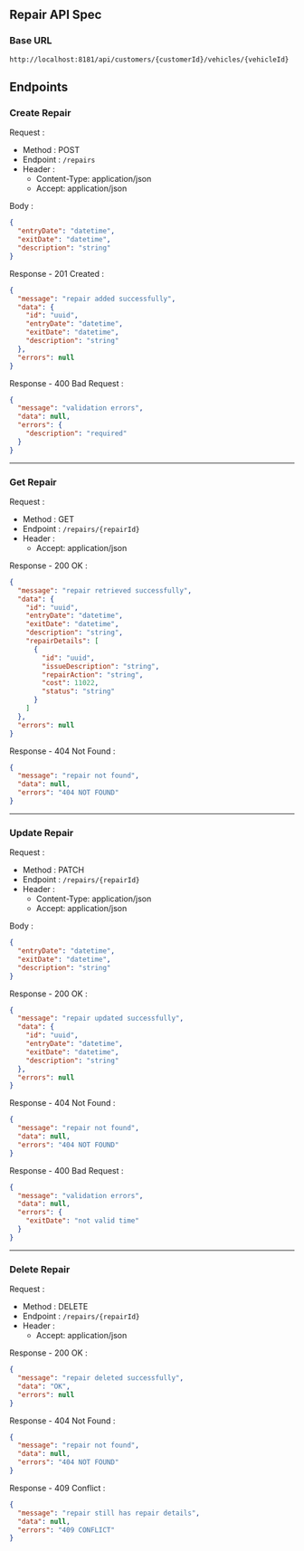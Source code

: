 ## Repair API Spec

### Base URL

`http://localhost:8181/api/customers/{customerId}/vehicles/{vehicleId}`

## Endpoints

### Create Repair

Request :

- Method : POST
- Endpoint : `/repairs`
- Header :
    - Content-Type: application/json
    - Accept: application/json

Body :

```json 
{
  "entryDate": "datetime",
  "exitDate": "datetime",
  "description": "string"
}
```

Response - 201 Created :

```json 
{
  "message": "repair added successfully",
  "data": {
    "id": "uuid",
    "entryDate": "datetime",
    "exitDate": "datetime",
    "description": "string"
  },
  "errors": null
}
```

Response - 400 Bad Request :

```json 
{
  "message": "validation errors",
  "data": null,
  "errors": {
    "description": "required"
  }
}
```

---

### Get Repair

Request :

- Method : GET
- Endpoint : `/repairs/{repairId}`
- Header :
    - Accept: application/json

Response - 200 OK :

```json 
{
  "message": "repair retrieved successfully",
  "data": {
    "id": "uuid",
    "entryDate": "datetime",
    "exitDate": "datetime",
    "description": "string",
    "repairDetails": [
      {
        "id": "uuid",
        "issueDescription": "string",
        "repairAction": "string",
        "cost": 11022,
        "status": "string"
      }
    ]
  },
  "errors": null
}
```

Response - 404 Not Found :

```json 
{
  "message": "repair not found",
  "data": null,
  "errors": "404 NOT FOUND"
}
```

---

### Update Repair

Request :

- Method : PATCH
- Endpoint : `/repairs/{repairId}`
- Header :
    - Content-Type: application/json
    - Accept: application/json

Body :

```json 
{
  "entryDate": "datetime",
  "exitDate": "datetime",
  "description": "string"
}
```

Response - 200 OK :

```json 
{
  "message": "repair updated successfully",
  "data": {
    "id": "uuid",
    "entryDate": "datetime",
    "exitDate": "datetime",
    "description": "string"
  },
  "errors": null
}
```

Response - 404 Not Found :

```json 
{
  "message": "repair not found",
  "data": null,
  "errors": "404 NOT FOUND"
}
```

Response - 400 Bad Request :

```json 
{
  "message": "validation errors",
  "data": null,
  "errors": {
    "exitDate": "not valid time"
  }
}
```

---

### Delete Repair

Request :

- Method : DELETE
- Endpoint : `/repairs/{repairId}`
- Header :
    - Accept: application/json

Response - 200 OK :

```json
{
  "message": "repair deleted successfully",
  "data": "OK",
  "errors": null
}
```

Response - 404 Not Found :

```json 
{
  "message": "repair not found",
  "data": null,
  "errors": "404 NOT FOUND"
}
```

Response - 409 Conflict :

```json 
{
  "message": "repair still has repair details",
  "data": null,
  "errors": "409 CONFLICT"
}
```
